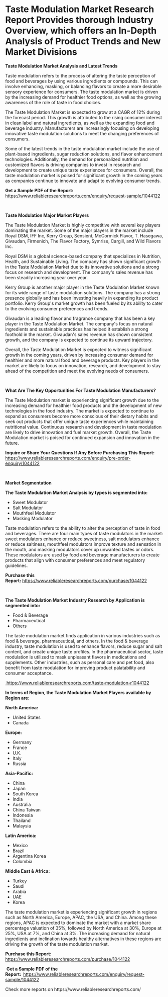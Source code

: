 <p><h1>Taste Modulation Market Research Report Provides thorough Industry Overview, which offers an In-Depth Analysis of Product Trends and New Market Divisions</h1></p><p><strong>Taste Modulation Market Analysis and Latest Trends</strong></p>
<p><p>Taste modulation refers to the process of altering the taste perception of food and beverages by using various ingredients or compounds. This can involve enhancing, masking, or balancing flavors to create a more desirable sensory experience for consumers. The taste modulation market is driven by the increasing demand for healthier food options, as well as the growing awareness of the role of taste in food choices.</p><p>The Taste Modulation Market is expected to grow at a CAGR of 12% during the forecast period. This growth is attributed to the rising consumer interest in clean label and natural ingredients, as well as the expanding food and beverage industry. Manufacturers are increasingly focusing on developing innovative taste modulation solutions to meet the changing preferences of consumers.</p><p>Some of the latest trends in the taste modulation market include the use of plant-based ingredients, sugar reduction solutions, and flavor enhancement technologies. Additionally, the demand for personalized nutrition and customized flavors is driving companies to invest in research and development to create unique taste experiences for consumers. Overall, the taste modulation market is poised for significant growth in the coming years as companies continue to innovate and adapt to evolving consumer trends.</p></p>
<p><strong>Get a Sample PDF of the Report:&nbsp;</strong> <a href="https://www.reliableresearchreports.com/enquiry/request-sample/1044122">https://www.reliableresearchreports.com/enquiry/request-sample/1044122</a></p>
<p>&nbsp;</p>
<p><strong>Taste Modulation Major Market Players</strong></p>
<p><p>The Taste Modulation Market is highly competitive with several key players dominating the market. Some of the major players in the market include Royal DSM, IFF Inc, Kerry Group, Sensient, McCormick Flavor, T. Hasegawa, Givaudan, Firmenich, The Flavor Factory, Symrise, Cargill, and Wild Flavors Inc.</p><p>Royal DSM is a global science-based company that specializes in Nutrition, Health, and Sustainable Living. The company has shown significant growth in the Taste Modulation Market due to its innovative solutions and a strong focus on research and development. The company's sales revenue has been steadily increasing year over year.</p><p>Kerry Group is another major player in the Taste Modulation Market known for its wide range of taste modulation solutions. The company has a strong presence globally and has been investing heavily in expanding its product portfolio. Kerry Group's market growth has been fueled by its ability to cater to the evolving consumer preferences and trends.</p><p>Givaudan is a leading flavor and fragrance company that has been a key player in the Taste Modulation Market. The company's focus on natural ingredients and sustainable practices has helped it establish a strong foothold in the market. Givaudan's sales revenue has shown consistent growth, and the company is expected to continue its upward trajectory.</p><p>Overall, the Taste Modulation Market is expected to witness significant growth in the coming years, driven by increasing consumer demand for healthier and more natural food and beverage products. Key players in the market are likely to focus on innovation, research, and development to stay ahead of the competition and meet the evolving needs of consumers.</p></p>
<p>&nbsp;</p>
<p><strong>What Are The Key Opportunities For Taste Modulation Manufacturers?</strong></p>
<p><p>The Taste Modulation market is experiencing significant growth due to the increasing demand for healthier food products and the development of new technologies in the food industry. The market is expected to continue to expand as consumers become more conscious of their dietary habits and seek out products that offer unique taste experiences while maintaining nutritional value. Continuous research and development in taste modulation are likely to drive innovation and fuel market growth. Overall, the Taste Modulation market is poised for continued expansion and innovation in the future.</p></p>
<p><strong>Inquire or Share Your Questions If Any Before Purchasing This Report:</strong> <a href="https://www.reliableresearchreports.com/enquiry/pre-order-enquiry/1044122">https://www.reliableresearchreports.com/enquiry/pre-order-enquiry/1044122</a></p>
<p>&nbsp;</p>
<p><strong>Market Segmentation</strong></p>
<p><strong>The Taste Modulation Market Analysis by types is segmented into:</strong></p>
<p><ul><li>Sweet Modulator</li><li>Salt Modulator</li><li>Mouthfeel Modulator</li><li>Masking Modulator</li></ul></p>
<p><p>Taste modulation refers to the ability to alter the perception of taste in food and beverages. There are four main types of taste modulators in the market: sweet modulators enhance or reduce sweetness, salt modulators enhance or reduce saltiness, mouthfeel modulators improve texture and sensation in the mouth, and masking modulators cover up unwanted tastes or odors. These modulators are used by food and beverage manufacturers to create products that align with consumer preferences and meet regulatory guidelines.</p></p>
<p><strong>Purchase this Report:&nbsp;</strong><a href="https://www.reliableresearchreports.com/purchase/1044122">https://www.reliableresearchreports.com/purchase/1044122</a></p>
<p>&nbsp;</p>
<p><strong>The Taste Modulation Market Industry Research by Application is segmented into:</strong></p>
<p><ul><li>Food & Beverage</li><li>Pharmaceutical</li><li>Others</li></ul></p>
<p><p>The taste modulation market finds application in various industries such as food & beverage, pharmaceutical, and others. In the food & beverage industry, taste modulation is used to enhance flavors, reduce sugar and salt content, and create unique taste profiles. In the pharmaceutical sector, taste modulation is utilized to mask unpleasant flavors in medications and supplements. Other industries, such as personal care and pet food, also benefit from taste modulation for improving product palatability and consumer acceptance.</p></p>
<p><a href="https://www.reliableresearchreports.com/taste-modulation-r1044122">&nbsp;https://www.reliableresearchreports.com/taste-modulation-r1044122</a></p>
<p><strong>In terms of Region, the Taste Modulation Market Players available by Region are:</strong></p>
<p>
    <p> <strong> North America: </strong>
        <ul>
            <li>United States</li>
            <li>Canada</li>
        </ul>
        </p> 
    <p> <strong> Europe: </strong>
        <ul>
            <li>Germany</li>
            <li>France</li>
            <li>U.K.</li>
            <li>Italy</li>
            <li>Russia</li>
        </ul>
        </p> 
    <p> <strong> Asia-Pacific: </strong>
        <ul>
            <li>China</li>
            <li>Japan</li>
            <li>South Korea</li>
            <li>India</li>
            <li>Australia</li>
            <li>China Taiwan</li>
            <li>Indonesia</li>
            <li>Thailand</li>
            <li>Malaysia</li>
        </ul>
        </p> 
    <p> <strong> Latin America: </strong>
        <ul>
            <li>Mexico</li>
            <li>Brazil</li>
            <li>Argentina Korea</li>
            <li>Colombia</li>
        </ul>
        </p> 
    <p> <strong> Middle East & Africa: </strong>
        <ul>
            <li>Turkey</li>
            <li>Saudi</li>
            <li>Arabia</li>
            <li>UAE</li>
            <li>Korea</li>
        </ul>
    </p>
    </p>
<p><p>The taste modulation market is experiencing significant growth in regions such as North America, Europe, APAC, the USA, and China. Among these regions, APAC is expected to dominate the market with a market share percentage valuation of 35%, followed by North America at 30%, Europe at 25%, USA at 7%, and China at 3%. The increasing demand for natural ingredients and inclination towards healthy alternatives in these regions are driving the growth of the taste modulation market.</p></p>
<p><strong>Purchase this Report: </strong><a href="https://www.reliableresearchreports.com/purchase/1044122">https://www.reliableresearchreports.com/purchase/1044122</a></p>
<p>&nbsp;<strong>Get a Sample PDF of the Report:&nbsp;&nbsp;</strong><a href="https://www.reliableresearchreports.com/enquiry/request-sample/1044122">https://www.reliableresearchreports.com/enquiry/request-sample/1044122</a></p>
<p><strong></strong></p>
<p>Check more reports on https://www.reliableresearchreports.com/</p>
